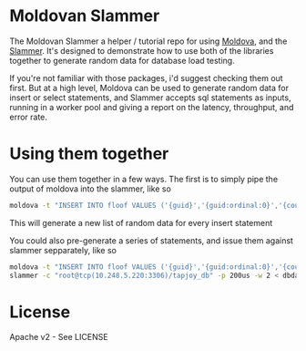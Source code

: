 Moldovan Slammer
==================

The Moldovan Slammer a helper / tutorial repo for using [Moldova](https://github.com/StabbyCutyou/moldova), and the [Slammer](https://github.com/StabbyCutyou/slammer).
It's designed to demonstrate how to use both of the libraries together to generate random data for database load testing.

If you're not familiar with those packages, i'd suggest checking them out first. But at a high level,
Moldova can be used to generate random data for insert or select statements, and Slammer accepts sql
statements as inputs, running in a worker pool and giving a report on the latency, throughput, and error
rate.

# Using them together

You can use them together in a few ways. The first is to simply pipe the output of
moldova into the slammer, like so

```bash
moldova -t "INSERT INTO floof VALUES ('{guid}','{guid:ordinal:0}','{country}',{int:min:-2000|max:0},{int:min:100:|max:1000},{float:min:-1000.0|max:-540.0},{int:min:1|max:40},'{now}','{now:ordinal:0}','{country:case:up}',NULL,-3)" -n 100 | slammer -c "root@tcp(10.248.5.220:3306)/tapjoy_db" -p 200us -w 2
```

This will generate a new list of random data for every insert statement

You could also pre-generate a series of statements, and issue them against slammer sepparately, like so

```bash
moldova -t "INSERT INTO floof VALUES ('{guid}','{guid:ordinal:0}','{country}',{int:min:-2000|max:0},{int:min:100:|max:1000},{float:min:-1000.0|max:-540.0},{int:min:1|max:40},'{now}','{now:ordinal:0}','{country:case:up}',NULL,-3)" -n 100 > dbdata
slammer -c "root@tcp(10.248.5.220:3306)/tapjoy_db" -p 200us -w 2 < dbdata
```

# License

Apache v2 - See LICENSE
